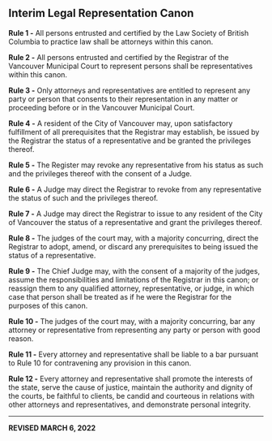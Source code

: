 ## Interim Legal Representation Canon

**Rule 1 -** All persons entrusted and certified by the Law Society of British Columbia to practice law shall be attorneys within this canon.

**Rule 2 -** All persons entrusted and certified by the Registrar of the Vancouver Municipal Court to represent persons shall be representatives within this canon.

**Rule 3 -** Only attorneys and representatives are entitled to represent any party or person that consents to their representation in any matter or proceeding before or in the Vancouver Municipal Court.

**Rule 4 -** A resident of the City of Vancouver may, upon satisfactory fulfillment of all prerequisites that the Registrar may establish, be issued by the Registrar the status of a representative and be granted the privileges thereof.

**Rule 5 -** The Register may revoke any representative from his status as such and the privileges thereof with the consent of a Judge.

**Rule 6 -** A Judge may direct the Registrar to revoke from any representative the status of such and the privileges thereof.

**Rule 7 -** A Judge may direct the Registrar to issue to any resident of the City of Vancouver the status of a representative and grant the privileges thereof.

**Rule 8 -** The judges of the court may, with a majority concurring, direct the Registrar to adopt, amend, or discard any prerequisites to being issued the status of a representative. 

**Rule 9 -** The Chief Judge may, with the consent of a majority of the judges, assume the responsibilities and limitations of the Registrar in this canon; or reassign them to any qualified attorney, representative, or judge, in which case that person shall be treated as if he were the Registrar for the purposes of this canon.

**Rule 10 -** The judges of the court may, with a majority concurring, bar any attorney or representative from representing any party or person with good reason.

**Rule 11 -** Every attorney and representative shall be liable to a bar pursuant to Rule 10 for contravening any provision in this canon.

**Rule 12 -** Every attorney and representative shall promote the interests of the state, serve the cause of justice, maintain the authority and dignity of the courts, be faithful to clients, be candid and courteous in relations with other attorneys and representatives, and demonstrate personal integrity.

---

**REVISED MARCH 6, 2022**
